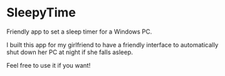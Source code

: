# SleepyTime
Friendly app to set a sleep timer for a Windows PC.

I built this app for my girlfriend to have a friendly interface to automatically shut down her PC at night if she falls asleep.

Feel free to use it if you want!
